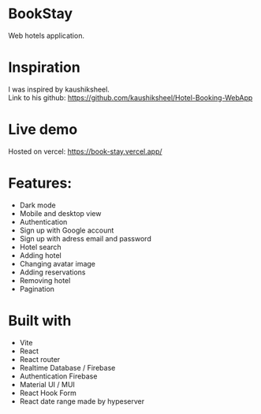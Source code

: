 # BookStay
Web hotels application.
# Inspiration
I was inspired by kaushiksheel. <br/>
Link to his github: https://github.com/kaushiksheel/Hotel-Booking-WebApp <br/>
# Live demo
Hosted on vercel: https://book-stay.vercel.app/
# Features:
* Dark mode 
* Mobile and desktop view
* Authentication
* Sign up with Google account
* Sign up with adress email and password
* Hotel search
* Adding hotel
* Changing avatar image
* Adding reservations
* Removing hotel
* Pagination
# Built with
* Vite
* React
* React router
* Realtime Database / Firebase
* Authentication Firebase
* Material UI / MUI
* React Hook Form
* React date range made by hypeserver
